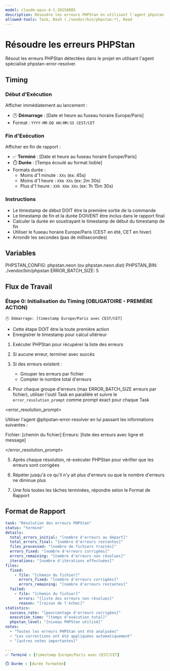 ```yaml
---
model: claude-opus-4-1-20250805
description: Résoudre les erreurs PHPStan en utilisant l'agent phpstan-error-resolver
allowed-tools: Task, Bash (./vendor/bin/phpstan:*), Read
---
```


# Résoudre les erreurs PHPStan

Résout les erreurs PHPStan détectées dans le projet en utilisant l'agent spécialisé phpstan-error-resolver.

## Timing

### Début d'Exécution
Afficher immédiatement au lancement :
- 🕐 **Démarrage** : [Date et heure au fuseau horaire Europe/Paris]
- Format : `YYYY-MM-DD HH:MM:SS CEST/CET`

### Fin d'Exécution
Afficher en fin de rapport :
- ✅ **Terminé** : [Date et heure au fuseau horaire Europe/Paris]
- ⏱️ **Durée** : [Temps écoulé au format lisible]
- Formats durée :
  - Moins d'1 minute : `XXs` (ex: 45s)
  - Moins d'1 heure : `XXm XXs` (ex: 2m 30s)
  - Plus d'1 heure : `XXh XXm XXs` (ex: 1h 15m 30s)

### Instructions
- Le timestamp de début DOIT être la première sortie de la commande
- Le timestamp de fin et la durée DOIVENT être inclus dans le rapport final
- Calculer la durée en soustrayant le timestamp de début du timestamp de fin
- Utiliser le fuseau horaire Europe/Paris (CEST en été, CET en hiver)
- Arrondir les secondes (pas de millisecondes)

## Variables

PHPSTAN_CONFIG: phpstan.neon (ou phpstan.neon.dist)
PHPSTAN_BIN: ./vendor/bin/phpstan
ERROR_BATCH_SIZE: 5

## Flux de Travail

### Étape 0: Initialisation du Timing (OBLIGATOIRE - PREMIÈRE ACTION)
```
🕐 Démarrage: [timestamp Europe/Paris avec CEST/CET]
```
- Cette étape DOIT être la toute première action
- Enregistrer le timestamp pour calcul ultérieur

1. Exécuter PHPStan pour récupérer la liste des erreurs

2. Si aucune erreur, terminer avec succès

3. Si des erreurs existent :
   - Grouper les erreurs par fichier
   - Compter le nombre total d'erreurs

4. Pour chaque groupe d'erreurs (max ERROR_BATCH_SIZE erreurs par fichier), utiliser l'outil Task en parallèle et suivre le `error_resolution_prompt` comme prompt exact pour chaque Task

<error_resolution_prompt>

Utiliser l'agent @phpstan-error-resolver en lui passant les informations suivantes :

Fichier: [chemin du fichier]
Erreurs:
[liste des erreurs avec ligne et message]

</error_resolution_prompt>

5. Après chaque résolution, ré-exécuter PHPStan pour vérifier que les erreurs sont corrigées

6. Répéter jusqu'à ce qu'il n'y ait plus d'erreurs ou que le nombre d'erreurs ne diminue plus

7. Une fois toutes les tâches terminées, répondre selon le Format de Rapport

## Format de Rapport

```yaml
task: "Résolution des erreurs PHPStan"
status: "terminé"
details:
  total_errors_initial: "[nombre d'erreurs au départ]"
  total_errors_final: "[nombre d'erreurs restantes]"
  files_processed: "[nombre de fichiers traités]"
  errors_fixed: "[nombre d'erreurs corrigées]"
  errors_remaining: "[nombre d'erreurs non résolues]"
  iterations: "[nombre d'itérations effectuées]"
files:
  fixed:
    - file: "[chemin du fichier]"
      errors_fixed: "[nombre d'erreurs corrigées]"
      errors_remaining: "[nombre d'erreurs restantes]"
  failed:
    - file: "[chemin du fichier]"
      errors: "[liste des erreurs non résolues]"
      reason: "[raison de l'échec]"
statistics:
  success_rate: "[pourcentage d'erreurs corrigées]"
  execution_time: "[temps d'exécution total]"
  phpstan_level: "[niveau PHPStan utilisé]"
notes:
  - "Toutes les erreurs PHPStan ont été analysées"
  - "Les corrections ont été appliquées automatiquement"
  - "[autres notes importantes]"

---
✅ Terminé : [timestamp Europe/Paris avec CEST/CET]

⏱️ Durée : [durée formatée]
```
